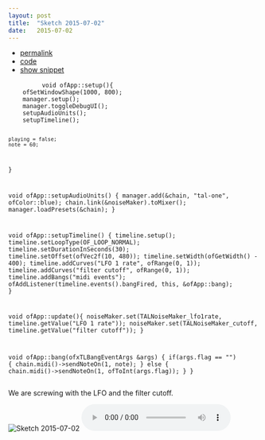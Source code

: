 ```yaml
---
layout: post
title:  "Sketch 2015-07-02"
date:   2015-07-02
---
```

<div class="code">
    <ul>
		<li><a href="{% post_url 2015-07-02-sketch %}">permalink</a></li>
		<li><a href="https://github.com/dailysketches/dailySketches/tree/master/sketches/2015-07-02">code</a></li>
		<li><a href="#" class="snippet-button">show snippet</a></li>
	</ul>
    <pre class="snippet">
        <code class="cpp">void ofApp::setup(){
    ofSetWindowShape(1000, 800);
    manager.setup();
    manager.toggleDebugUI();
    setupAudioUnits();
    setupTimeline();

    playing = false;
    note = 60;
}

void ofApp::setupAudioUnits() {
    manager.add(&amp;chain, "tal-one", ofColor::blue);
    chain.link(&amp;noiseMaker).toMixer();
    manager.loadPresets(&amp;chain);
}

void ofApp::setupTimeline() {
    timeline.setup();
    timeline.setLoopType(OF_LOOP_NORMAL);
    timeline.setDurationInSeconds(30);
    timeline.setOffset(ofVec2f(10, 480));
    timeline.setWidth(ofGetWidth() - 400);
    timeline.addCurves("LFO 1 rate", ofRange(0, 1));
    timeline.addCurves("filter cutoff", ofRange(0, 1));
    timeline.addBangs("midi events");
    ofAddListener(timeline.events().bangFired, this, &amp;ofApp::bang);
}

void ofApp::update(){
    noiseMaker.set(TALNoiseMaker_lfo1rate, timeline.getValue("LFO 1 rate"));
    noiseMaker.set(TALNoiseMaker_cutoff, timeline.getValue("filter cutoff"));
}

void ofApp::bang(ofxTLBangEventArgs &amp;args) {
    if(args.flag == "") {
        chain.midi()-&gt;sendNoteOn(1, note);
    } else {
        chain.midi()-&gt;sendNoteOn(1, ofToInt(args.flag));
    }
}</code>
    </pre>
</div>
<p class="description">We are screwing with the LFO and the filter cutoff.</p>
<p>
    <img src="https://github.com/dailysketches/sketches-2015-04-22/blob/master/openFrameworks/2015-07-02.png?raw=true" alt="Sketch 2015-07-02">
    <audio controls>
        <source src="https://github.com/dailysketches/sketches-2015-04-22/blob/master/openFrameworks/2015-07-02.mp3?raw=true" type="audio/mpeg">
        Your browser does not support the audio element.
    </audio>
</p>